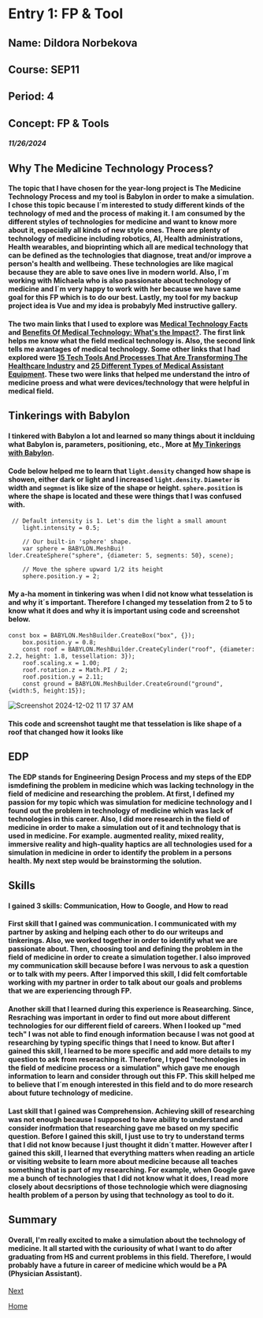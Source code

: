 # Entry 1: FP & Tool
## Name: Dildora Norbekova
## Course: SEP11
## Period: 4
## Concept: FP & Tools
##### 11/26/2024

## Why The Medicine Technology Process?

#### The topic that I have chosen for the year-long project is **The Medicine Technology Process** and my tool is **Babylon** in order to make a simulation. I chose this topic because I´m interested to study different kinds of the technology of med and the process of making it. I am consumed by the different styles of technologies for medicine and want to know more about it, especially all kinds of new style ones. There are plenty of technology of medicine including robotics, AI, Health administrations, Health wearables, and bioprinting which all are medical technology that can be defined as the technologies that diagnose, treat and/or improve a person's health and wellbeing. These technologies are like magical because they are able to save ones live in modern world. Also, I´m working with Michaela who is also passionate about technology of medicine and I´m very happy to work with her because we have same goal for this FP which is to do our best. Lastly, my tool for my backup project idea is Vue and my idea is probabyly Med instructive gallery. 

#### The two main links that I used to explore was [Medical Technology Facts](https://www.lifechanginginnovation.org/medical-technology-facts.html) and [Benefits Of Medical Technology: What's the Impact?](https://blog.cloudticity.com/benefits-of-medical-technology). The first link helps me know what the field medical technology is. Also, the second link tells me avantages of medical technology. Some other links that I had explored were [15 Tech Tools And Processes That Are Transforming The Healthcare Industry](https://www.forbes.com/councils/forbestechcouncil/2022/10/31/15-tech-tools-and-processes-that-are-transforming-the-healthcare-industry/) and [25 Different Types of Medical Assistant Equipment](https://medassisting.org/medical-assistant-equipment-a-comprehensive-guide/). These two were links that helped me understand the intro of medicine proess and what were devices/technology that were helpful in medical field. 

## Tinkerings with Babylon

#### I tinkered with Babylon a lot and learned so many things about it inclduing what Babylon is, parameters, positioning, etc., More at [My Tinkerings with Babylon](https://github.com/dildoran2195/sep11-freedom-project/edit/main/tool/learning-log.md).

#### Code below helped me to learn that `light.density` changed how shape is showen, either dark or light and I increased `light.density`. `Diameter` is width and `segmnet` is like size of the shape or height. `sphere.position` is where the shape is located and these were things that I was confused with. 

```
 // Default intensity is 1. Let's dim the light a small amount
    light.intensity = 0.5;

    // Our built-in 'sphere' shape.
    var sphere = BABYLON.MeshBui!
lder.CreateSphere("sphere", {diameter: 5, segments: 50}, scene);

    // Move the sphere upward 1/2 its height
    sphere.position.y = 2;
```
#### My a-ha moment in tinkering was when I did not know what tesselation is and why it´s important. Therefore I changed my tesselation from 2 to 5 to know what it does and why it is important using code and screenshot below. 
```JS
const box = BABYLON.MeshBuilder.CreateBox("box", {});
    box.position.y = 0.8;
    const roof = BABYLON.MeshBuilder.CreateCylinder("roof", {diameter: 2.2, height: 1.8, tessellation: 3});
    roof.scaling.x = 1.00;
    roof.rotation.z = Math.PI / 2;
    roof.position.y = 2.11;
    const ground = BABYLON.MeshBuilder.CreateGround("ground", {width:5, height:15});
```
![Screenshot 2024-12-02 11 17 37 AM](https://github.com/user-attachments/assets/42d1549a-cf81-4a6a-9dbe-ee10682acf70)
#### This code and screenshot taught me that tesselation is like shape of a roof that changed how it looks like

## EDP

#### The EDP stands for Engineering Design Process and my steps of the EDP ismdefining the problem in medicine which was lacking technology in the field of medicine and researching the problem. At first, I defined my passion for my topic which was simulation for medicine technology and I found out the problem in technology of medicine which was lack of technologies in this career. Also, I did more research in the field of medicine in order to make a simulation out of it and technology that is used in medicine. For example. augmented reality, mixed reality, immersive reality and high-quality haptics are all technologies used for a simulation in medicine in order to identify the problem in a persons health. My next step would be brainstorming the solution. 

## Skills
#### I gained 3 skills: Communication, How to Google, and How to read

#### First skill that I gained was communication. I communicated with my partner by asking and helping each other to do our writeups and tinkerings. Also, we worked together in order to identify what we are passionate about. Then, choosing tool and defining the problem in the field of medicine in order to create a simulation together. I also improved my communication skill because before I was nervous to ask a question or to talk with my peers. After I imporved this skill, I did felt comfortable working with my partner in order to talk about our goals and problems that we are experiencing through FP. 

#### Another skill that I learned during this experience is Reasearching. Since, Resraching was important in order to find out more about different technologies for our different field of careers. When I looked up "med tech" I was not able to find enough information because I was not good at researching by typing specific things that I need to know. But after I gained this skill, I learned to be more specific and add more details to my question to ask from reseraching it. Therefore, I typed "technologies in the field of medicine process or a simulation" which gave me enough information to learn and consider through out this FP. This skill helped me to believe that I´m enough interested in this field and to do more research about future technology of medicine.  

#### Last skill that I gained was Comprehension. Achieving skill of researching was not enough because I supposed to have ability to understand and consider inofrmation that researching gave me based on my specific question. Before I gained this skill, I just use to try to understand terms that I did not know because I just thought it didn´t matter. However after I gained this skill, I learned that everything matters when reading an article or visiting website to learn more about medicine because all teaches something that is part of my researching. For example, when Google gave me a bunch of technologies that I did not know what it does, I read more closely about decsriptions of those technologie which were diagnosing health problem of a person by using that technology as tool to do it.

## Summary

#### Overall, I'm really excited to make a simulation about the technology of medicine. It all started with the curiousity of what I want to do after graduating from HS and current problems in this field. Therefore, I would probably have a future in career of medicine which would be a PA (Physician Assistant).  

[Next](entry02.md)

[Home](../README.md)
